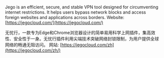Jego is an efficient, secure, and stable VPN tool designed for circumventing internet restrictions. It helps users bypass network blocks and access foreign websites and applications across borders.
Website: [https://jegocloud.com/](https://jegocloud.com/)

无忧行，一款专为Edge和Chrome浏览器设计的简单易用科学上网插件，集高效性、安全性于一身。无忧行插件利用尖端技术突破网络封锁限制，为用户提供全球网络的畅通无阻访问。
网站: [https://jegocloud.com/zh](https://jegocloud.com/zh/)
